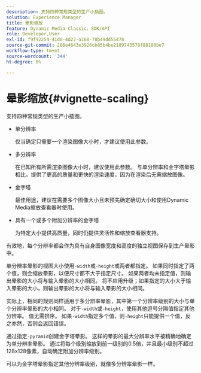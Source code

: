 ```yaml
---
description: 支持四种常规类型的生产小插图。
solution: Experience Manager
title: 晕影缩放
feature: Dynamic Media Classic，SDK/API
role: Developer,User
exl-id: f9f92254-41d8-4d22-a168-78b49dd55478
source-git-commit: 206e4643e3926cb85b4be2189743578f88180be7
workflow-type: tm+mt
source-wordcount: '344'
ht-degree: 0%

---
```


# 晕影缩放{#vignette-scaling}

支持四种常规类型的生产小插图。

* 单分辨率

   仅当确定只需要一个渲染图像大小时，才建议使用此参数。
* 多分辨率

   在已知所有所需渲染图像大小时，建议使用此参数。 与单分辨率和金字塔晕影相比，提供了更高的质量和更快的渲染速度，因为在渲染后无需缩放图像。
* 金字塔

   最佳用途，建议在需要多个图像大小且未预先确定确切大小和使用Dynamic Media缩放查看器时使用。
* 具有一个或多个附加分辨率的金字塔

   为特定大小提供高质量，同时仍提供灵活性和缩放查看器支持。

有效地，每个分辨率都会作为具有自身图像宽度和高度的独立视图保存到生产晕影中。

单分辨率晕影的视图大小使用`-width`或`-height`或两者都指定。 如果同时指定了两个值，则会缩放晕影，以便尺寸都不大于指定尺寸。 如果两者均未指定值，则输出晕影的大小将与输入晕影的大小相同。 将不应用升级；如果指定的大小大于输入晕影的大小，则输出晕影的大小将与输入晕影的大小相同。

实际上，相同的规则同样适用于多分辨率晕影，其中第一个分辨率级别的大小与单个分辨率晕影的大小相同。 对于`-width`或`-height`，使用其他逗号分隔值指定其他分辨率。 值无需排序。 如果`-width`指定多个值，则`-height`只能提供一个值，反之亦然，否则会返回错误。

通过指定`-pyramid`创建金字塔晕影。 这样的晕影的最大分辨率水平被精确地确定为单分辨率晕影。 通过将每个级别缩放到前一级别的0.5倍，并且最小级别不超过128x128像素，自动确定附加分辨率级别。

可以为金字塔晕影指定其他分辨率级别，就像多分辨率晕影一样。
